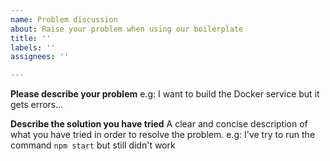 ```yaml
---
name: Problem discussion
about: Raise your problem when using our boilerplate
title: ''
labels: ''
assignees: ''

---
```


**Please describe your problem**
e.g: I want to build the Docker service but it gets errors...

**Describe the solution you have tried**
A clear and concise description of what you have tried in order to resolve the problem.
e.g: I've try to run the command `npm start` but still didn't work
